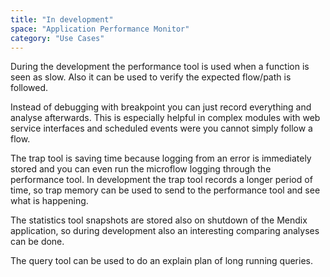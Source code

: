 ```yaml
---
title: "In development"
space: "Application Performance Monitor"
category: "Use Cases"
---
```

During the development the performance tool is used when a function is seen as slow. Also it can be used to verify the expected flow/path is followed.

Instead of debugging with breakpoint you can just record everything and analyse afterwards. This is especially helpful in complex modules with web service interfaces and scheduled events were you cannot simply follow a flow.

The trap tool is saving time because logging from an error is immediately stored and you can even run the microflow logging through the performance tool. In development the trap tool records a longer period of time, so trap memory can be used to send to the performance tool and see what is happening.

The statistics tool snapshots are stored also on shutdown of the Mendix application, so during development also an interesting comparing analyses can be done.

The query tool can be used to do an explain plan of long running queries.
